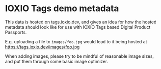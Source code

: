 # IOXIO Tags demo metadata

This data is hosted on tags.ioxio.dev, and gives an idea for how the hosted metadata should look
like for use with IOXIO Tags based Digital Product Passports.

E.g. uploading a file to `images/foo.jpg` would lead to it being hosted at
https://tags.ioxio.dev/images/foo.jpg

When adding images, please try to be mindful of reasonable image sizes, and put them through some
basic image optimizer.
